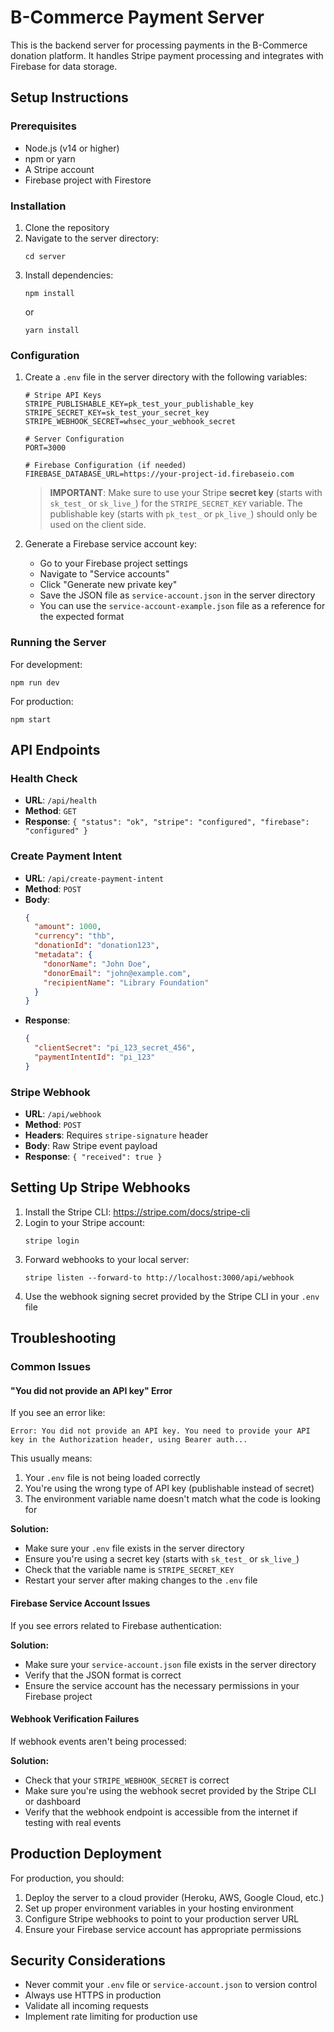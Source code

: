 # B-Commerce Payment Server

This is the backend server for processing payments in the B-Commerce donation platform. It handles Stripe payment processing and integrates with Firebase for data storage.

## Setup Instructions

### Prerequisites

- Node.js (v14 or higher)
- npm or yarn
- A Stripe account
- Firebase project with Firestore

### Installation

1. Clone the repository
2. Navigate to the server directory:
   ```
   cd server
   ```
3. Install dependencies:
   ```
   npm install
   ```
   or
   ```
   yarn install
   ```

### Configuration

1. Create a `.env` file in the server directory with the following variables:

   ```
   # Stripe API Keys
   STRIPE_PUBLISHABLE_KEY=pk_test_your_publishable_key
   STRIPE_SECRET_KEY=sk_test_your_secret_key
   STRIPE_WEBHOOK_SECRET=whsec_your_webhook_secret

   # Server Configuration
   PORT=3000

   # Firebase Configuration (if needed)
   FIREBASE_DATABASE_URL=https://your-project-id.firebaseio.com
   ```

   > **IMPORTANT**: Make sure to use your Stripe **secret key** (starts with `sk_test_` or `sk_live_`) for the `STRIPE_SECRET_KEY` variable. The publishable key (starts with `pk_test_` or `pk_live_`) should only be used on the client side.

2. Generate a Firebase service account key:
   - Go to your Firebase project settings
   - Navigate to "Service accounts"
   - Click "Generate new private key"
   - Save the JSON file as `service-account.json` in the server directory
   - You can use the `service-account-example.json` file as a reference for the expected format

### Running the Server

For development:

```
npm run dev
```

For production:

```
npm start
```

## API Endpoints

### Health Check

- **URL**: `/api/health`
- **Method**: `GET`
- **Response**: `{ "status": "ok", "stripe": "configured", "firebase": "configured" }`

### Create Payment Intent

- **URL**: `/api/create-payment-intent`
- **Method**: `POST`
- **Body**:
  ```json
  {
    "amount": 1000,
    "currency": "thb",
    "donationId": "donation123",
    "metadata": {
      "donorName": "John Doe",
      "donorEmail": "john@example.com",
      "recipientName": "Library Foundation"
    }
  }
  ```
- **Response**:
  ```json
  {
    "clientSecret": "pi_123_secret_456",
    "paymentIntentId": "pi_123"
  }
  ```

### Stripe Webhook

- **URL**: `/api/webhook`
- **Method**: `POST`
- **Headers**: Requires `stripe-signature` header
- **Body**: Raw Stripe event payload
- **Response**: `{ "received": true }`

## Setting Up Stripe Webhooks

1. Install the Stripe CLI: https://stripe.com/docs/stripe-cli
2. Login to your Stripe account:
   ```
   stripe login
   ```
3. Forward webhooks to your local server:
   ```
   stripe listen --forward-to http://localhost:3000/api/webhook
   ```
4. Use the webhook signing secret provided by the Stripe CLI in your `.env` file

## Troubleshooting

### Common Issues

#### "You did not provide an API key" Error

If you see an error like:

```
Error: You did not provide an API key. You need to provide your API key in the Authorization header, using Bearer auth...
```

This usually means:

1. Your `.env` file is not being loaded correctly
2. You're using the wrong type of API key (publishable instead of secret)
3. The environment variable name doesn't match what the code is looking for

**Solution:**

- Make sure your `.env` file exists in the server directory
- Ensure you're using a secret key (starts with `sk_test_` or `sk_live_`)
- Check that the variable name is `STRIPE_SECRET_KEY`
- Restart your server after making changes to the `.env` file

#### Firebase Service Account Issues

If you see errors related to Firebase authentication:

**Solution:**

- Make sure your `service-account.json` file exists in the server directory
- Verify that the JSON format is correct
- Ensure the service account has the necessary permissions in your Firebase project

#### Webhook Verification Failures

If webhook events aren't being processed:

**Solution:**

- Check that your `STRIPE_WEBHOOK_SECRET` is correct
- Make sure you're using the webhook secret provided by the Stripe CLI or dashboard
- Verify that the webhook endpoint is accessible from the internet if testing with real events

## Production Deployment

For production, you should:

1. Deploy the server to a cloud provider (Heroku, AWS, Google Cloud, etc.)
2. Set up proper environment variables in your hosting environment
3. Configure Stripe webhooks to point to your production server URL
4. Ensure your Firebase service account has appropriate permissions

## Security Considerations

- Never commit your `.env` file or `service-account.json` to version control
- Always use HTTPS in production
- Validate all incoming requests
- Implement rate limiting for production use
